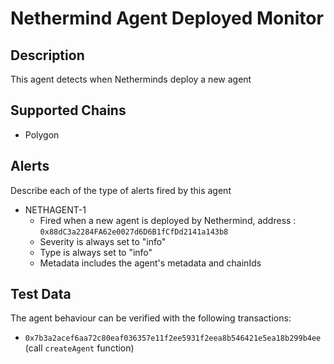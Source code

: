 # Nethermind Agent Deployed Monitor

## Description

This agent detects when Netherminds deploy a new agent

## Supported Chains

- Polygon

## Alerts

Describe each of the type of alerts fired by this agent

- NETHAGENT-1
  - Fired when a new agent is deployed by Nethermind, address : `0x88dC3a2284FA62e0027d6D6B1fCfDd2141a143b8`
  - Severity is always set to "info" 
  - Type is always set to "info" 
  - Metadata includes the agent's metadata and chainIds

## Test Data

The agent behaviour can be verified with the following transactions:

- `0x7b3a2acef6aa72c80eaf036357e11f2ee5931f2eea8b546421e5ea18b299b4ee` (call `createAgent` function)



